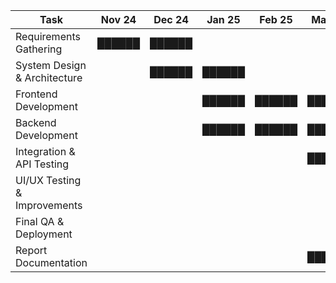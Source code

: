 | Task                              | Nov 24 | Dec 24 | Jan 25 | Feb 25 | Mar 25 | Apr 25 | May 25 |
| --------------------------------- | ------ | ------ | ------ | ------ | ------ | ------ | ------ |
| Requirements Gathering            | ██████ | ██████ |        |        |        |        |        |
| System Design & Architecture      |        | ██████ | ██████ |        |        |        |        |
| Frontend Development              |        |        | ██████ | ██████ | ██████ |        |        |
| Backend Development               |        |        | ██████ | ██████ | ██████ |        |        |
| Integration & API Testing         |        |        |        |        | ██████ | ██████ |        |
| UI/UX Testing & Improvements      |        |        |        |        |        | ██████ | ██████ |
| Final QA & Deployment             |        |        |        |        |        |        | ██████ |
| Report Documentation              |        |        |        |        | ██████ | ██████ | ██████ |
